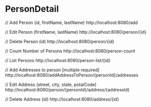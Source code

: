 # PersonDetail

// Add Person (id, firstName, lastName)
http://localhost:8080/add

// Edit Person (firstName, lastName)
http://localhost:8080/person/{id}

// Delete Person (id)
http://localhost:8080/person/{id}

// Count Number of Persons
http://localhost:8080/person-count

// List Persons
http://localhost:8080/person-list/{id}

// Add Addresses to person [multiple required]
http://localhost:8080/addAddressToPerson/{personId}/addresses

// Edit Address (street, city, state, potalCode)
http://localhost:8080/person/{personId}/address/{addressId}

// Delete Address (id)
http://localhost:8080/address/{id}
